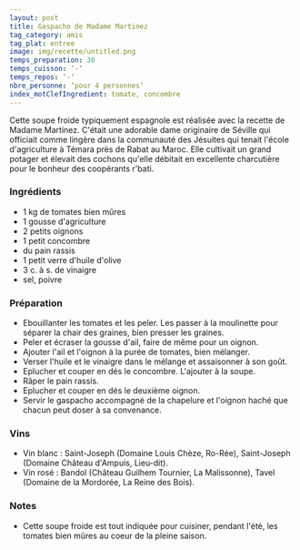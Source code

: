 ```yaml
---
layout: post
title: Gaspacho de Madame Martinez
tag_category: amis
tag_plat: entree
image: img/recette/untitled.png
temps_preparation: 30
temps_cuisson: ‘-‘
temps_repos: ‘-‘
nbre_personne: ‘pour 4 personnes’
index_motClefIngredient: tomate, concombre
---
```

Cette soupe froide typiquement espagnole est réalisée avec la recette de Madame Martinez. C'était une adorable dame originaire de Séville qui officiait comme lingère dans la communauté des Jésuites qui tenait l'école d'agriculture à Témara près de Rabat au Maroc. Elle cultivait un grand potager et élevait des cochons qu'elle débitait en excellente charcutière pour le bonheur des coopérants r'bati.

### Ingrédients
* 1 kg de tomates bien mûres
* 1 gousse d'agriculture
* 2 petits oignons
* 1 petit concombre
* du pain rassis
* 1 petit verre d'huile d'olive
* 3 c. à s. de vinaigre
* sel, poivre

### Préparation
* Ebouillanter les tomates et les peler. Les passer à la moulinette pour séparer la chair des graines, bien presser les graines.
* Peler et écraser la gousse d'ail, faire de même pour un oignon.
* Ajouter l'ail et l'oignon à la purée de tomates, bien mélanger.
* Verser l'huile et le vinaigre dans le mélange et assaisonner à son goût.
* Eplucher et couper en dés le concombre. L'ajouter à la soupe.
* Râper le pain rassis.
* Eplucher et couper en dés le deuxième oignon.
* Servir le gaspacho accompagné de la chapelure et l'oignon haché que chacun peut doser à sa convenance.

### Vins
* Vin blanc : Saint-Joseph (Domaine Louis Chèze, Ro-Rée), Saint-Joseph (Domaine Château d'Ampuis, Lieu-dit).
* Vin rosé : Bandol (Château Guilhem Tournier, La Malissonne), Tavel (Domaine de la Mordorée, La Reine des Bois).

### Notes
* Cette soupe froide est tout indiquée pour cuisiner, pendant l'été, les tomates bien mûres au coeur de la pleine saison.
